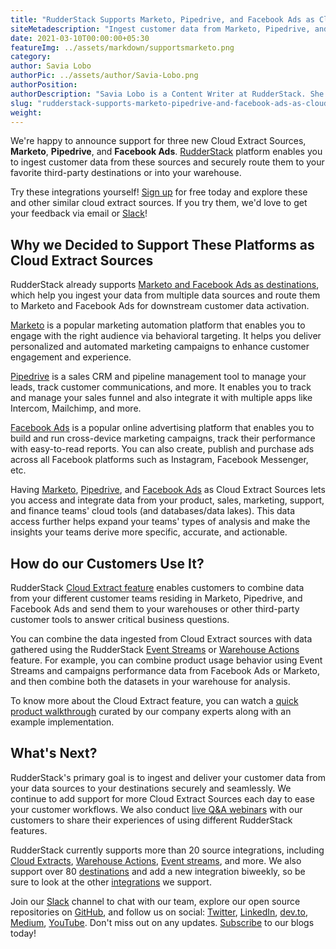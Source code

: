 ```yaml
---
title: "RudderStack Supports Marketo, Pipedrive, and Facebook Ads as Cloud Extract Sources"
siteMetadescription: "Ingest customer data from Marketo, Pipedrive, and Facebook Ads as sources, and securely route them to your favorite third-party destinations or into your warehouse."
date: 2021-03-10T00:00:00+05:30
featureImg: ../assets/markdown/supportsmarketo.png
category:
author: Savia Lobo
authorPic: ../assets/author/Savia-Lobo.png
authorPosition:
authorDescription: "Savia Lobo is a Content Writer at RudderStack. She is a techie at heart and loves to stay up to date with tech happenings across the globe. If she is not writing or reading, you will find her singing and composing songs."
slug: "rudderstack-supports-marketo-pipedrive-and-facebook-ads-as-cloud-extract-sources"
weight: 
---
```


We're happy to announce support for three new Cloud Extract Sources, **Marketo**, **Pipedrive**, and **Facebook Ads**. [RudderStack](http://www.rudderstack.com/) platform enables you to ingest customer data from these sources and securely route them to your favorite third-party destinations or into your warehouse. 

Try these integrations yourself! [Sign up](https://app.rudderstack.com/signup) for free today and explore these and other similar cloud extract sources. If you try them, we'd love to get your feedback via email or [Slack](https://resources.rudderstack.com/join-rudderstack-slack)!


## Why we Decided to Support These Platforms as Cloud Extract Sources

RudderStack already supports [Marketo and Facebook Ads as destinations](https://rudderstack.com/integration?q=&hPP=100&idx=wp_posts_integration&p=0&is_v=1), which help you ingest your data from multiple data sources and route them to Marketo and Facebook Ads for downstream customer data activation. 

[Marketo](https://docs.rudderstack.com/cloud-extract-sources/marketo) is a popular marketing automation platform that enables you to engage with the right audience via behavioral targeting. It helps you deliver personalized and automated marketing campaigns to enhance customer engagement and experience.

[Pipedrive](https://docs.google.com/document/d/1SovZRXk3_3tiFBqwII9DFvQa8Zr3s0sxvCZYRDXion0/edit#) is a sales CRM and pipeline management tool to manage your leads, track customer communications, and more. It enables you to track and manage your sales funnel and also integrate it with multiple apps like Intercom, Mailchimp, and more.

[Facebook Ads](https://docs.rudderstack.com/cloud-extract-sources/facebook-ads) is a popular online advertising platform that enables you to build and run cross-device marketing campaigns, track their performance with easy-to-read reports. You can also create, publish and purchase ads across all Facebook platforms such as Instagram, Facebook Messenger, etc.

Having [Marketo](https://rudderstack.com/integration/marketo-source/), [Pipedrive](https://rudderstack.com/integration/pipedrive-source/), and [Facebook Ads](https://rudderstack.com/integration/facebook-ads-source/) as Cloud Extract Sources lets you access and integrate data from your product, sales, marketing, support, and finance teams' cloud tools (and databases/data lakes). This data access further helps expand your teams' types of analysis and make the insights your teams derive more specific, accurate, and actionable.


## How do our Customers Use It? 



RudderStack [Cloud Extract feature](https://rudderstack.com/blog/rudderstack-cloud-extract-makes-cloud-to-warehouse-pipelines-easy) enables customers to combine data from your different customer teams residing in Marketo, Pipedrive, and Facebook Ads and send them to your warehouses or other third-party customer tools to answer critical business questions. 


You can combine the data ingested from Cloud Extract sources with data gathered using the RudderStack [Event Streams](https://docs.rudderstack.com/rudderstack-event-streams) or [Warehouse Actions](https://rudderstack.com/blog/rudderstack-warehouse-actions-unlocks-the-data-in-your-warehouse) feature. For example, you can combine product usage behavior using Event Streams and campaigns performance data from Facebook Ads or Marketo, and then combine both the datasets in your warehouse for analysis. 

To know more about the Cloud Extract feature, you can watch a [quick product walkthrough](https://rudderstack.com/video-library/cloud-extract-feature-walk-through/) curated by our company experts along with an example implementation.


## What's Next?

RudderStack's primary goal is to ingest and deliver your customer data from your data sources to your destinations securely and seamlessly. We continue to add support for more Cloud Extract Sources each day to ease your customer workflows. We also conduct [live Q&A webinars](https://resources.rudderstack.com/rudderstack-webinar-registration) with our customers to share their experiences of using different RudderStack features. 

RudderStack currently supports more than 20 source integrations, including [Cloud Extracts](https://docs.rudderstack.com/cloud-extract-sources), [Warehouse Actions](https://docs.rudderstack.com/warehouse-actions), [Event streams](https://docs.rudderstack.com/rudderstack-event-streams), and more. We also support over 80 [destinations](https://docs.rudderstack.com/destinations) and add a new integration biweekly, so be sure to look at the other [integrations](https://rudderstack.com/integration/) we support. 

Join our [Slack](https://resources.rudderstack.com/join-rudderstack-slack) channel to chat with our team, explore our open source repositories on [GitHub](https://github.com/rudderlabs), and follow us on social: [Twitter](https://twitter.com/RudderStack), [LinkedIn](https://www.linkedin.com/company/rudderlabs/), [dev.to](https://dev.to/rudderstack), [Medium](https://rudderstack.medium.com/), [YouTube](https://www.youtube.com/channel/UCgV-B77bV_-LOmKYHw8jvBw). Don't miss out on any updates. [Subscribe](https://rudderstack.com/blog/) to our blogs today!
